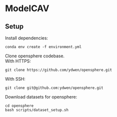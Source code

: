 # ModelCAV

## Setup
Install dependencies:
```console
conda env create -f environment.yml
```

Clone opensphere codebase. \
With HTTPS:
```console
git clone https://github.com/ydwen/opensphere.git
```
With SSH:
```console
git clone git@github.com:ydwen/opensphere.git
```

Download datasets for opensphere:
```console
cd opensphere
bash scripts/dataset_setup.sh
```
